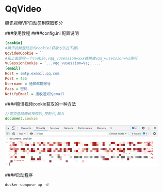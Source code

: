 # QqVideo
腾讯视频VIP自动签到获取积分

###使用教程
####config.ini 配置说明
```ini
[cookie]
#腾讯视频登陆后的cookie(获取方法在下面)
QqVideoCookie = ``
#和上面是同一个cookie,vqq_vusession=xxx替换成vqq_vusession=%s即可
VuSessionCookie = `...vqq_vusession=%s;.....`
[email]
Host = smtp.exmail.qq.com
Port = 465
Username = 通知邮箱账号
Pass = 密码
NotifyEmail = 接收通知的email
```
####腾讯视频cookie获取的一种方法
```js
//网页登陆腾讯视频后,控制台,输入
document.cookie
```
![img.png](img.png)

####启动程序
```shell
docker-compose up -d
```